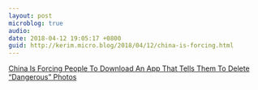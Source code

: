 ```yaml
---
layout: post
microblog: true
audio: 
date: 2018-04-12 19:05:17 +0800
guid: http://kerim.micro.blog/2018/04/12/china-is-forcing.html
---
```

[China Is Forcing People To Download An App That Tells Them To Delete “Dangerous” Photos](https://www.buzzfeed.com/meghara/china-surveillance-app)
